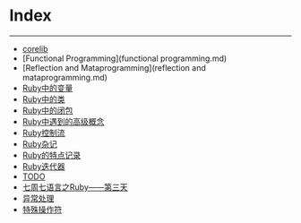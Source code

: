 Index
=====


--------------------

* [corelib](corelib.md)
* [Functional Programming](functional programming.md)
* [Reflection and Mataprogramming](reflection and mataprogramming.md)
* [Ruby中的变量](ruby中的变量.md)
* [Ruby中的类](ruby中的类.md)
* [Ruby中的闭包](ruby中的闭包.md)
* [Ruby中遇到的高级概念](ruby中遇到的高级概念.md)
* [Ruby控制流](ruby控制流.md)
* [Ruby杂记](ruby杂记.md)
* [Ruby的特点记录](ruby的特点记录.md)
* [Ruby迭代器](ruby迭代器.md)
* [TODO](todo.md)
* [七周七语言之Ruby——第三天](七周七语言之ruby——第三天.md)
* [异常处理](异常处理.md)
* [特殊操作符](特殊操作符.md)
